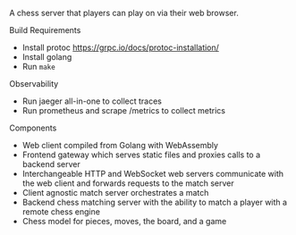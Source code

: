 A chess server that players can play on via their web browser.

Build Requirements
* Install protoc https://grpc.io/docs/protoc-installation/
* Install golang
* Run `make`

Observability
* Run jaeger all-in-one to collect traces
* Run prometheus and scrape /metrics to collect metrics

Components
* Web client compiled from Golang with WebAssembly
* Frontend gateway which serves static files and proxies calls to a backend server
* Interchangeable HTTP and WebSocket web servers communicate with the web client and forwards requests to the match server
* Client agnostic match server orchestrates a match
* Backend chess matching server with the ability to match a player with a remote chess engine
* Chess model for pieces, moves, the board, and a game
